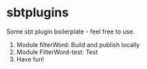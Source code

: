 # sbtplugins
Some sbt plugin boilerplate - feel free to use.


1. Module filterWord: Build and publish locally
2. Module FilterWord-test: Test
3. Have fun!

